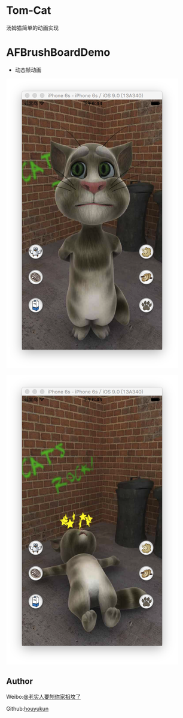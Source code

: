 # Tom-Cat
汤姆猫简单的动画实现

# AFBrushBoardDemo

- 动态帧动画

![](/Snip20160307_1.png)

![](/Snip20160307_2.PNG)




## Author

Weibo:[@老实人要刨你家祖坟了](http://weibo.com/caoeggs)

Github:[houyukun](https://github.com/houyukun) 
